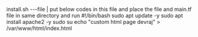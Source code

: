 install.sh   ---file | put below codes in this file and place the file and main.tf file in 
same directory and run
#!/bin/bash
sudo apt update -y
sudo apt install apache2 -y
sudo su
echo "custom html page devraj" > /var/www/html/index.html

